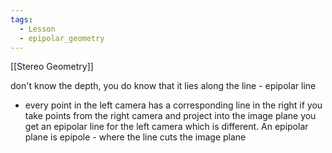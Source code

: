 ```yaml
---
tags:
  - Lesson
  - epipolar_geometry
---
```

[[Stereo Geometry]]

don't know the depth, you do know that it lies along the line - epipolar line
- every point in the left camera has a corresponding line in the right
if you take points from the right camera and project into the image plane you get an epipolar line for the left camera which is different. 
An epipolar plane is 
epipole - where the line cuts the image plane